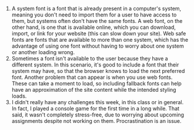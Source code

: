 1. A system font is a font that is already present in a computer's system, meaning
you don't need to import them for a user to have access to them, but systems often
don't have the same fonts. A web font, on the other hand, is one that is available
online, which you can download, import, or link for your website (this can slow
down your site). Web safe fonts are fonts that are available to more than one system,
which has the advantage of using one font without having to worry about one system
or another loading wrong.
2. Sometimes a font isn't available to the user because they have a different system.
In this scenario, it's good to include a font that their system may have, so that
the browser knows to load the next preferred font. Another problem that can appear
is when you use web fonts. These can take a moment to load, so including fallback
fonts can help have an approximation of the site content while the intended styling
loads.
3. I didn't really have any challenges this week, in this class or in general.
In fact, I played a console game for the first time in a long while. That said,
it wasn't completely stress-free, due to worrying about upcoming assignments
despite not working on them. Procrastination is an issue.
